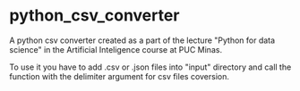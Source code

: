 # python_csv_converter
A python csv converter created as a part of the lecture "Python for data science" in the Artificial Inteligence course at PUC Minas.

To use it you have to add .csv or .json files into "input" directory and call the function with the delimiter argument for csv files coversion.
